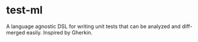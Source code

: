 # test-ml
A language agnostic DSL for writing unit tests that can be analyzed and diff-merged easily. Inspired by Gherkin.
